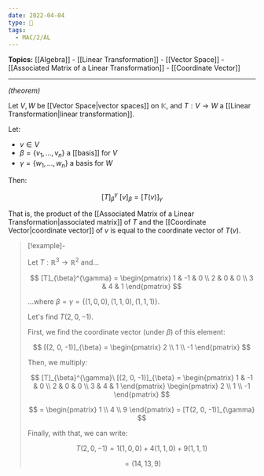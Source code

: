 ```yaml
---
date: 2022-04-04
type: 🧠
tags:
  - MAC/2/ÁL
---
```


**Topics:** [[Algebra]] - [[Linear Transformation]] - [[Vector Space]] - [[Associated Matrix of a Linear Transformation]] - [[Coordinate Vector]]

---

_(theorem)_

Let $V, W$ be [[Vector Space|vector spaces]] on $\mathbb{K}$, and $T : V \rightarrow W$ a [[Linear Transformation|linear transformation]].

Let:

- $v \in V$
- $\beta = \{v_1, \dots, v_n\}$ a [[basis]] for $V$
- $\gamma = \{w_1, \dots, w_n\}$ a basis for $W$

Then:

$$
[T]_{\beta}^{\gamma}\ [v]_{\beta} = [T(v)]_{\gamma}
$$

That is, the product of the [[Associated Matrix of a Linear Transformation|associated matrix]] of $T$ and the [[Coordinate Vector|coordinate vector]] of $v$ is equal to the coordinate vector of $T(v)$.

> [!example]-
>
> Let $T : \mathbb{R}^3 \rightarrow \mathbb{R}^2$ and…
>
> $$
> [T]_{\beta}^{\gamma} = \begin{pmatrix} 1 & -1 & 0 \\ 2 & 0 & 0 \\ 3 & 4 & 1 \end{pmatrix}
> $$
>
> …where $\beta = \gamma = \{ (1, 0, 0), (1, 1, 0), (1, 1, 1) \}$.
>
> Let's find $T(2, 0, -1)$.
>
> First, we find the coordinate vector (under $\beta$) of this element:
>
> $$
> [(2, 0, -1)]_{\beta} = \begin{pmatrix} 2 \\ 1 \\ -1 \end{pmatrix}
> $$
>
> Then, we multiply:
>
> $$
> [T]_{\beta}^{\gamma}\ [(2, 0, -1)]_{\beta} = \begin{pmatrix} 1 & -1 & 0 \\ 2 & 0 & 0 \\ 3 & 4 & 1 \end{pmatrix} \begin{pmatrix} 2 \\ 1 \\ -1 \end{pmatrix}
> $$
>
> $$
> = \begin{pmatrix} 1 \\ 4 \\ 9 \end{pmatrix} = [T(2, 0, -1)]_{\gamma}
> $$
>
> Finally, with that, we can write:
>
> $$
> T(2, 0, -1) = 1(1, 0, 0) + 4(1, 1, 0) + 9(1, 1, 1)
> $$
>
> $$
> = (14, 13, 9)
> $$
